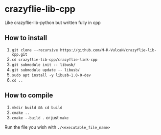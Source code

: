 # crazyflie-lib-cpp
Like crazyflie-lib-python but written fully in cpp

## How to install 

1. `git clone --recursive https://github.com/M-R-VulcaN/crazyflie-lib-cpp.git`
2. `cd crazyflie-lib-cpp/crazyflie-link-cpp`
3. `git submodule init -- libusb/`
4. `git submodule update -- libusb/`
5. `sudo apt install -y libusb-1.0-0-dev`
6. `cd ..`

## How to compile 
1. `mkdir build && cd build`
2. `cmake ..`
3. `cmake --build .` or just `make`

Run the file you wish with `./<executable_file_name>`
